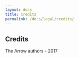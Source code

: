 ```yaml
---
layout: docs
title: Credits
permalink: /docs/legal/credits/
---
```


## Credits

The Λrrow authors - 2017
